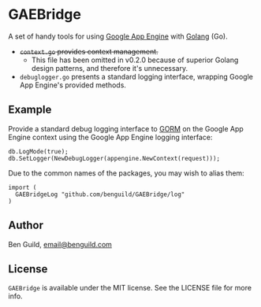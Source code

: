 # GAEBridge
A set of handy tools for using [Google App Engine](https://cloud.google.com/appengine/docs/go/) with [Golang](https://golang.org/) (Go).

* ~~`context.go` provides context management.~~
  * This file has been omitted in v0.2.0 because of superior Golang design patterns, and therefore it's unnecessary.
* `debuglogger.go` presents a standard logging interface, wrapping Google App Engine's provided methods.

## Example

Provide a standard debug logging interface to [GORM](https://github.com/jinzhu/gorm) on the Google App Engine context using the Google App Engine logging interface:

```
db.LogMode(true);
db.SetLogger(NewDebugLogger(appengine.NewContext(request)));
```

Due to the common names of the packages, you may wish to alias them:

```
import (
  GAEBridgeLog "github.com/benguild/GAEBridge/log"
)
```

## Author

Ben Guild, email@benguild.com

## License

`GAEBridge` is available under the MIT license. See the LICENSE file for more info.
